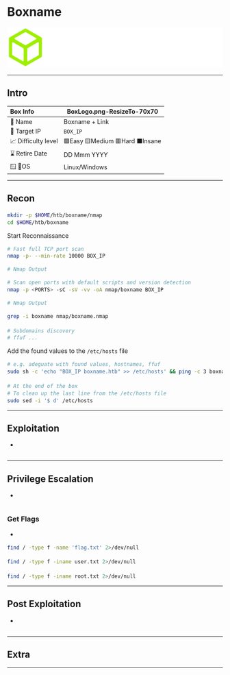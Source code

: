 # Boxname

![hackthebox.com - © HACKTHEBOX](.gitbook/assets/logo-htb2.png)

---

## Intro

| Box Info           | BoxLogo.png-ResizeTo-70x70  |
| :----------------- | --------------------------- |
| 🔗 Name             | Boxname + Link              |
| 🎯 Target IP        | `BOX_IP`                    |
| 📈 Difficulty level | 🟩Easy 🟨Medium 🟥Hard ⬛Insane |
| ⌛ Retire Date      | DD Mmm YYYY                 |
| 🪟 🐧OS              | Linux/Windows               |

---

## Recon

```bash
mkdir -p $HOME/htb/boxname/nmap
cd $HOME/htb/boxname
```

Start Reconnaissance

```bash
# Fast full TCP port scan
nmap -p- --min-rate 10000 BOX_IP
```

```bash
# Nmap Output
```

```bash
# Scan open ports with default scripts and version detection
nmap -p <PORTS> -sC -sV -vv -oA nmap/boxname BOX_IP
```

```bash
# Nmap Output
```

```bash
grep -i boxname nmap/boxname.nmap

# Subdomains discovery
# ffuf ...
```

Add the found values to the `/etc/hosts` file

```bash
# e.g. adeguate with found values, hostnames, ffuf
sudo sh -c 'echo "BOX_IP boxname.htb" >> /etc/hosts' && ping -c 3 boxname.htb

# At the end of the box
# To clean up the last line from the /etc/hosts file
sudo sed -i '$ d' /etc/hosts
```



---

## Exploitation

- 

```bash

```



---

## Privilege Escalation

- 

```bash

```



### Get Flags

- 

```bash
find / -type f -name 'flag.txt' 2>/dev/null 

find / -type f -iname user.txt 2>/dev/null

find / -type f -iname root.txt 2>/dev/null
```



---

## Post Exploitation

- 

```bash

```



---

## Extra

------

